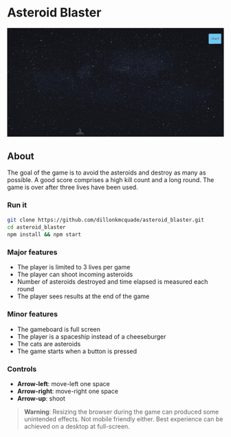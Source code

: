# Asteroid Blaster

![image of game](images/optimized_app_gif.gif)

## About

The goal of the game is to avoid the asteroids and destroy as many as possible. A good score comprises a high kill count and a long round. The game is over after three lives have been used.

### Run it

```bash
git clone https://github.com/dillonkmcquade/asteroid_blaster.git
cd asteroid_blaster
npm install && npm start
```

### Major features

- The player is limited to 3 lives per game
- The player can shoot incoming asteroids
- Number of asteroids destroyed and time elapsed is measured each round
- The player sees results at the end of the game

### Minor features

- The gameboard is full screen
- The player is a spaceship instead of a cheeseburger
- The cats are asteroids
- The game starts when a button is pressed

### Controls

- **Arrow-left**: move-left one space
- **Arrow-right**: move-right one space
- **Arrow-up**: shoot

> **Warning**: Resizing the browser during the game can produced some unintended effects. Not mobile friendly either. Best experience can be achieved on a desktop at full-screen.
